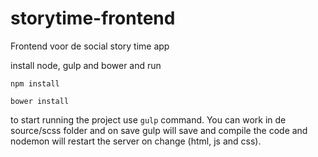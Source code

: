 # storytime-frontend
Frontend voor de social story time app

install node, gulp and bower and run

`npm install`

`bower install`

to start running the project use `gulp` command. You can work in de source/scss folder and on save gulp will save and compile the code and nodemon will restart the server on change (html, js and css).
